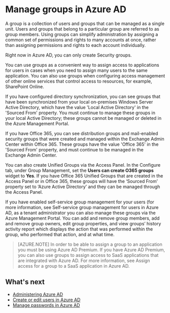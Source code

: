 <properties 
	pageTitle="Manage groups in Azure AD" 
	description="A topic that explains how to manage groups in Azure AD." 
	services="active-directory" 
	documentationCenter="" 
	authors="Justinha" 
	manager="TerryLan" 
	editor="LisaToft"
	tags="azure-classic-portal"/>

<tags 
	ms.service="active-directory" 
	ms.workload="infrastructure-services" 
	ms.tgt_pltfrm="na" 
	ms.devlang="na" 
	ms.topic="article" 
	ms.date="04/27/2015" 
	wacn.date="05/26/2015"
	ms.author="Justinha"/>

# Manage groups in Azure AD

A group is a collection of users and groups that can be managed as a single unit. Users and groups that belong to a particular group are referred to as group members. Using groups can simplify administration by assigning a common set of permissions and rights to many accounts at once, rather than assigning permissions and rights to each account individually.

Right now in Azure AD, you can only create Security groups. 

You can use groups as a convenient way to assign access to applications for users in cases when you need to assign many users to the same application. You can also use groups when configuring access management of other online services that control access to resources, for example, SharePoint Online.

If you have configured directory synchronization, you can see groups that have been synchronized from your local on-premises Windows Server Active Directory, which have the value 'Local Active Directory' in the 'Sourced From' property. You must continue to manage these groups in your local Active Directory; these groups cannot be managed or deleted in the Azure Management Portal. 

If you have Office 365, you can see distribution groups and mail-enabled security groups that were created and managed within the Exchange Admin Center within Office 365. These groups have the value 'Office 365' in the 'Sourced From' property, and must continue to be managed in the Exchange Admin Center. 

You can also create Unified Groups via the Access Panel. In the Configure tab, under Group Management, set the **Users can create O365 groups** widget to **Yes**. If you have Office 365 Unified Groups that are created in the Access Panel or in Office 365, these groups will have the ‘Sourced From’ property set to ‘Azure Active Directory’ and they can be managed through the Access Panel.

If you have enabled self-service group management for your users (for more information, see Self-service group management for users in Azure AD, as a tenant administrator you can also manage these groups via the Azure Management Portal. You can add and remove group members, add and remove group owners, edit group properties, and view groups’ history activity report which displays the action that was performed within the group, who performed that action, and at what time.

> [AZURE.NOTE]
> In order to be able to assign a group to an application you must be using Azure AD Premium. If you have Azure AD Premium, you can also use groups to assign access to SaaS applications that are integrated with Azure AD. For more information, see Assign access for a group to a SaaS application in Azure AD.

## What's next

- [Administering Azure AD](active-directory-administer)
- [Create or edit users in Azure AD](active-directory-create-users)
- [Manage passwords in Azure AD](active-directory-manage-passwords)
